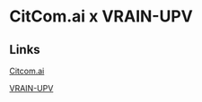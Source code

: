 # CitCom.ai x VRAIN-UPV

## Links
[Citcom.ai](https://citcom.ai/)

[VRAIN-UPV](https://vrain.upv.es/)
